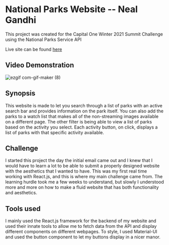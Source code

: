 # National Parks Website -- Neal Gandhi

This project was created for the Capital One Winter 2021 Summit Challenge using the National Parks Service API 

Live site can be found [here](https://national-park-website.vercel.app/)

## Video Demonstration
![ezgif com-gif-maker (8)](https://user-images.githubusercontent.com/73033133/142737711-650cc8a9-0235-4944-89e4-8eca1ea36f16.gif)

## Synopsis

This website is made to let you search through a list of parks with an active search bar and provides information on the park itself. You can also add the parks to a watch list that makes all of the non-streaming images available on a different page. The other filter is being able to view a list of parks based on the activity you select. Each activity button, on click, displays a list of parks with that specific activity available.

## Challenge

I started this project the day the initial email came out and I knew that I would have to learn a lot to be able to submit a properly designed website with the aesthetics that I wanted to have. This was my first real time working with React.js, and this is where my main challenge came from. The learning hurdle took me a few weeks to understand, but slowly I understood more and more on how to make a fluid website that has both functionality and aesthetics.

## Tools used

I mainly used the React.js framework for the backend of my website and used their innate tools to allow me to fetch data from the API and display different components on different webpages. To style, I used Material-UI and used the button component to let my buttons display in a nicer manor.




